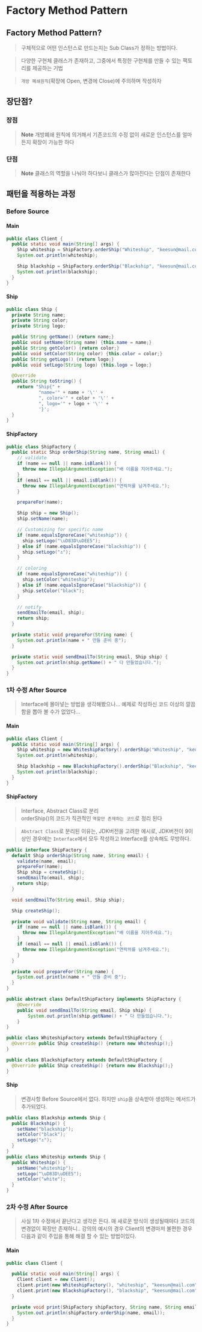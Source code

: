 # Factory Method Pattern

## Factory Method Pattern?

> 구체적으로 어떤 인스턴스로 만드는지는 Sub Class가 정하는 방법이다.

> 다양한 구현체 클래스가 존재하고, 그중에서 특정한 구현체를 만들 수 있는 팩토리를 제공하는 기법

> `개방 폐쇄원칙`(확장에 Open, 변경에 Close)에 주의하며 작성하자

## 장단점?

### 장점

> **Note**
> 개방폐쇄 원칙에 의거해서 기존코드의 수정 없이 새로운 인스턴스를 얼마든지 확장이 가능한 하다

### 단점

> **Note**
> 클래스의 역할을 나눠야 하다보니 클래스가 많아진다는 단점이 존재한다

## 패턴을 적용하는 과정

### Before Source

#### Main

```java
public class Client {
  public static void main(String[] args) {
    Ship whiteship = ShipFactory.orderShip("Whiteship", "keesun@mail.com");
    System.out.println(whiteship);

    Ship blackship = ShipFactory.orderShip("Blackship", "keesun@mail.com");
    System.out.println(blackship);
  }
}
```

#### Ship

```java
public class Ship {
  private String name;
  private String color;
  private String logo;

  public String getName() {return name;}
  public void setName(String name) {this.name = name;}
  public String getColor() {return color;}
  public void setColor(String color) {this.color = color;}
  public String getLogo() {return logo;}
  public void setLogo(String logo) {this.logo = logo;}

  @Override
  public String toString() {
    return "Ship{" +
            "name='" + name + '\'' +
            ", color='" + color + '\'' +
            ", logo='" + logo + '\'' +
            '}';
  }
}
```

#### ShipFactory

```java
public class ShipFactory {
  public static Ship orderShip(String name, String email) {
    // validate
    if (name == null || name.isBlank()) {
      throw new IllegalArgumentException("배 이름을 지어주세요.");
    }
    if (email == null || email.isBlank()) {
      throw new IllegalArgumentException("연락처를 남겨주세요.");
    }

    prepareFor(name);

    Ship ship = new Ship();
    ship.setName(name);

    // Customizing for specific name
    if (name.equalsIgnoreCase("whiteship")) {
      ship.setLogo("\uD83D\uDEE5️");
    } else if (name.equalsIgnoreCase("blackship")) {
      ship.setLogo("⚓");
    }

    // coloring
    if (name.equalsIgnoreCase("whiteship")) {
      ship.setColor("whiteship");
    } else if (name.equalsIgnoreCase("blackship")) {
      ship.setColor("black");
    }

    // notify
    sendEmailTo(email, ship);
    return ship;
  }

  private static void prepareFor(String name) {
    System.out.println(name + " 만들 준비 중");
  }

  private static void sendEmailTo(String email, Ship ship) {
    System.out.println(ship.getName() + " 다 만들었습니다.");
  }
}
```

### 1차 수정 After Source

> Interface에 몰아넣는 방법을 생각해봤으나... 예제로 작성하신 코드 이상의 깔끔함을 뽑아 볼 수가 없었다...

#### Main

```java
public class Client {
  public static void main(String[] args) {
    Ship whiteship = new WhiteshipFactory().orderShip("Whiteship", "keesun@mail.com");
    System.out.println(whiteship);

    Ship blackship = new BlackshipFactory().orderShip("Blackship", "keesun@mail.com");
    System.out.println(blackship);
  }
}
```

#### ShipFactory

> Interface, Abstract Class로 분리  
> orderShip()의 코드가 직관적인 `역할만 존재하는 코드`로 정리 된다

> `Abstract Class`로 분리된 이유는, JDK버전을 고려한 예시로, JDK버전이 9이상인 경우에는 `Interface`에서 모두 작성하고 Interface를 상속해도 무방하다.

```java
public interface ShipFactory {
  default Ship orderShip(String name, String email) {
    validate(name, email);
    prepareFor(name);
    Ship ship = createShip();
    sendEmailTo(email, ship);
    return ship;
  }

  void sendEmailTo(String email, Ship ship);

  Ship createShip();

  private void validate(String name, String email) {
    if (name == null || name.isBlank()) {
      throw new IllegalArgumentException("배 이름을 지어주세요.");
    }
    if (email == null || email.isBlank()) {
      throw new IllegalArgumentException("연락처를 남겨주세요.");
    }
  }

  private void prepareFor(String name) {
    System.out.println(name + " 만들 준비 중");
  }
}

public abstract class DefaultShipFactory implements ShipFactory {
    @Override
    public void sendEmailTo(String email, Ship ship) {
        System.out.println(ship.getName() + " 다 만들었습니다.");
    }
}

public class WhiteshipFactory extends DefaultShipFactory {
  @Override public Ship createShip() {return new Whiteship();}
}

public class BlackshipFactory extends DefaultShipFactory {
  @Override public Ship createShip() {return new Blackship();}
}
```

#### Ship

> 변경사항 Before Source에서 없다. 하지만 `ship`을 상속받아 생성하는 메서드가 추가되었다.

```java
public class Blackship extends Ship {
  public Blackship() {
    setName("blackship");
    setColor("black");
    setLogo("⚓");
  }
}
public class Whiteship extends Ship {
  public Whiteship() {
    setName("whiteship");
    setLogo("\uD83D\uDEE5️");
    setColor("white");
  }
}
```

### 2차 수정 After Source

> 사실 1차 수정에서 끝난다고 생각은 든다. 매 새로운 방식이 생성될때마다 코드의 변경없이 확장만 존재하니..
> 강의의 예시의 경우 Client의 변경마저 불편한 경우 다음과 같이 주입을 통해 해결 할 수 있는 방법이있다.

#### Main

```java
public class Client {

  public static void main(String[] args) {
    Client client = new Client();
    client.print(new WhiteshipFactory(), "whiteship", "keesun@mail.com");
    client.print(new BlackshipFactory(), "blackship", "keesun@mail.com");
  }

  private void print(ShipFactory shipFactory, String name, String email) {
    System.out.println(shipFactory.orderShip(name, email));
  }
}
```
